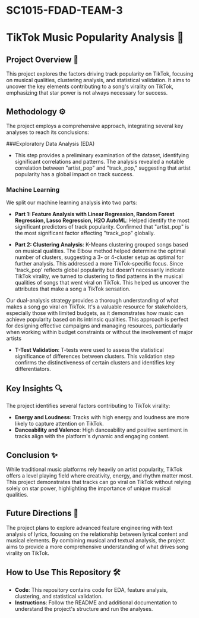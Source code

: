 # SC1015-FDAD-TEAM-3

# TikTok Music Popularity Analysis 🎵

## Project Overview 🌟
This project explores the factors driving track popularity on TikTok, focusing on musical qualities, clustering analysis, and statistical validation. It aims to uncover the key elements contributing to a song's virality on TikTok, emphasizing that star power is not always necessary for success.

## Methodology ⚙️
The project employs a comprehensive approach, integrating several key analyses to reach its conclusions:

###Exploratory Data Analysis (EDA)
- This step provides a preliminary examination of the dataset, identifying significant correlations and patterns. The analysis revealed a notable correlation between "artist_pop" and "track_pop," suggesting that artist popularity has a global impact on track success.


### Machine Learning 

We split our machine learning analysis into two parts:


- **Part 1: Feature Analysis with Linear Regression, Random Forest Regression, Lasso Regression, H2O AutoML**: Helped identify the most significant predictors of track popularity. Confirmed that "artist_pop" is the most significant factor affecting "track_pop" globally. 

- **Part 2: Clustering Analysis**: K-Means clustering grouped songs based on musical qualities. The Elbow method helped determine the optimal number of clusters, suggesting a 3- or 4-cluster setup as optimal for further analysis. This addressed a more TikTok-specific focus. Since 'track_pop' reflects global popularity but doesn't necessarily indicate TikTok virality, we turned to clustering to find patterns in the musical qualities of songs that went viral on TikTok. This helped us uncover the attributes that make a song a TikTok sensation.

Our dual-analysis strategy provides a thorough understanding of what makes a song go viral on TikTok. It's a valuable resource for stakeholders, especially those with limited budgets, as it demonstrates how music can achieve popularity based on its intrinsic qualities. This approach is perfect for designing effective campaigns and managing resources, particularly when working within budget constraints or without the involvement of major artists

- **T-Test Validation**: T-tests were used to assess the statistical significance of differences between clusters. This validation step confirms the distinctiveness of certain clusters and identifies key differentiators.


## Key Insights 🔍
The project identifies several factors contributing to TikTok virality:

- **Energy and Loudness**: Tracks with high energy and loudness are more likely to capture attention on TikTok.
- **Danceability and Valence**: High danceability and positive sentiment in tracks align with the platform's dynamic and engaging content.

## Conclusion ✨
While traditional music platforms rely heavily on artist popularity, TikTok offers a level playing field where creativity, energy, and rhythm matter most. This project demonstrates that tracks can go viral on TikTok without relying solely on star power, highlighting the importance of unique musical qualities.

## Future Directions 🚀
The project plans to explore advanced feature engineering with text analysis of lyrics, focusing on the relationship between lyrical content and musical elements. By combining musical and textual analysis, the project aims to provide a more comprehensive understanding of what drives song virality on TikTok.

## How to Use This Repository 🛠️
- **Code**: This repository contains code for EDA, feature analysis, clustering, and statistical validation.
- **Instructions**: Follow the README and additional documentation to understand the project's structure and run the analyses.
